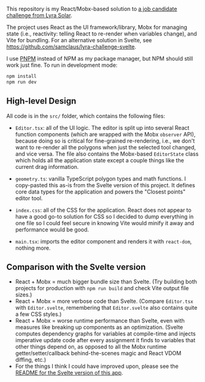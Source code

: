 This repository is my React/Mobx-based solution to [a job candidate challenge from Lyra Solar](https://docs.google.com/document/d/e/2PACX-1vQu8Vf3kWChnXuKylxWAQuFOzlaFr4SFyAkj-X5UvjjkhC_J5p1YOaZH1bisgtSKrFy6MUXNO9mdWh4/pub).

The project uses React as the UI framework/library, Mobx for managing state (i.e., reactivity: telling React to re-render when variables change), and Vite for bundling. For an alternative solution in Svelte, see https://github.com/samclaus/lyra-challenge-svelte.

I use [PNPM](https://pnpm.io/) instead of NPM as my package manager, but NPM should still work just fine. To run in development mode:

```Bash
npm install
npm run dev
```

## High-level Design

All code is in the `src/` folder, which contains the following files:

- `Editor.tsx`: all of the UI logic. The editor is split up into several React function components (which are wrapped with the Mobx `observer` API), because doing so is critical for fine-grained re-rendering, i.e., we don't want to re-render all the polygons when just the selected tool changed, and vice versa. The file also contains the Mobx-based `EditorState` class which holds all the application state except a couple things like the current drag information.

- `geometry.ts`: vanilla TypeScript polygon types and math functions. I copy-pasted this as-is from the Svelte version of this project. It defines core data types for the application and powers the "Closest points" editor tool.

- `index.css`: all of the CSS for the application. React does not appear to have a good go-to solution for CSS so I decided to dump everything in one file so I could feel secure in knowing Vite would minify it away and performance would be good.

- `main.tsx`: imports the editor component and renders it with `react-dom`, nothing more.

## Comparison with the Svelte version

- React + Mobx = much bigger bundle size than Svelte. (Try building both projects for production with `npm run build` and check Vite output file sizes.)
- React + Mobx = more verbose code than Svelte. (Compare `Editor.tsx` with `Editor.svelte`, remembering that `Editor.svelte` also contains quite a few CSS styles.)
- React + Mobx = worse runtime performance than Svelte, even with measures like breaking up components as an optimization. (Svelte computes dependency graphs for variables at compile-time and injects imperative update code after every assignment it finds to variables that other things depend on, as opposed to all the Mobx runtime getter/setter/callback behind-the-scenes magic and React VDOM diffing, etc.)
- For the things I think I could have improved upon, please see the [README for the Svelte version of this app](https://github.com/samclaus/lyra-challenge-svelte#things-i-dont-like-about-my-solution).
